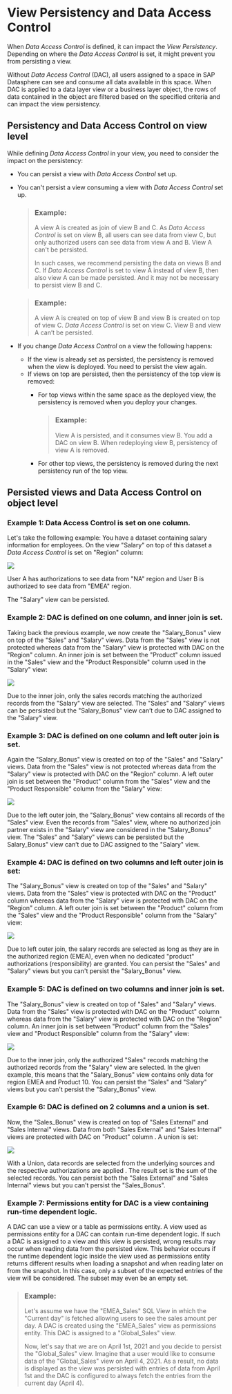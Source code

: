 <!-- loio7a4a983611cc4efb9415e6f3db310eaa -->

# View Persistency and Data Access Control

When *Data Access Control* is defined, it can impact the *View Persistency*. Depending on where the *Data Access Control* is set, it might prevent you from persisting a view.

Without *Data Access Control* \(DAC\), all users assigned to a space in SAP Datasphere can see and consume all data available in this space. When DAC is applied to a data layer view or a business layer object, the rows of data contained in the object are filtered based on the specified criteria and can impact the view persistency.



<a name="loio7a4a983611cc4efb9415e6f3db310eaa__section_ylk_gf5_rnb"/>

## Persistency and Data Access Control on view level

While defining *Data Access Control* in your view, you need to consider the impact on the persistency:

-   You can persist a view with *Data Access Control* set up.
-   You can't persist a view consuming a view with *Data Access Control* set up.

    > ### Example:  
    > A view A is created as join of view B and C. As *Data Access Control* is set on view B, all users can see data from view C, but only authorized users can see data from view A and B. View A can't be persisted.
    > 
    > In such cases, we recommend persisting the data on views B and C. If *Data Access Control* is set to view A instead of view B, then also view A can be made persisted. And it may not be necessary to persist view B and C.

    > ### Example:  
    > A view A is created on top of view B and view B is created on top of view C. *Data Access Control* is set on view C. View B and view A can’t be persisted.

-   If you change *Data Access Control* on a view the following happens:

    -   If the view is already set as persisted, the persistency is removed when the view is deployed. You need to persist the view again.
    -   If views on top are persisted, then the persistency of the top view is removed:
        -   For top views within the same space as the deployed view, the persistency is removed when you deploy your changes.

            > ### Example:  
            > View A is persisted, and it consumes view B. You add a DAC on view B. When redeploying view B, persistency of view A is removed.

        -   For other top views, the persistency is removed during the next persistency run of the top view.





<a name="loio7a4a983611cc4efb9415e6f3db310eaa__section_v2k_xxt_y4b"/>

## Persisted views and Data Access Control on object level



### Example 1: Data Access Control is set on one column.

Let's take the following example: You have a dataset containing salary information for employees. On the view "Salary" on top of this dataset a *Data Access Control* is set on "Region" column:

![](images/DAC_Use_Case_Introduction_d2229da.png)

User A has authorizations to see data from "NA" region and User B is authorized to see data from "EMEA" region.

The "Salary" view can be persisted.



### Example 2: DAC is defined on one column, and inner join is set.

Taking back the previous example, we now create the "Salary\_Bonus" view on top of the "Sales" and "Salary" views. Data from the "Sales" view is not protected whereas data from the "Salary" view is protected with DAC on the "Region" column. An inner join is set between the "Product" column issued in the "Sales" view and the "Product Responsible" column used in the "Salary" view:

![](images/DAC_Inner_Join_One_Column_50169a5.png)

Due to the inner join, only the sales records matching the authorized records from the "Salary" view are selected. The "Sales" and "Salary" views can be persisted but the "Salary\_Bonus" view can’t due to DAC assigned to the "Salary" view.



### Example 3: DAC is defined on one column and left outer join is set.

Again the "Salary\_Bonus" view is created on top of the "Sales" and "Salary" views. Data from the "Sales" view is not protected whereas data from the "Salary" view is protected with DAC on the "Region" column. A left outer join is set between the "Product" column from the "Sales" view and the "Product Responsible" column from the "Salary" view:

![](images/DAC_on_one_column_with_left_outer_join_030ce83.png)

Due to the left outer join, the "Salary\_Bonus" view contains all records of the "Sales" view. Even the records from "Sales" view, where no authorized join partner exists in the "Salary" view are considered in the "Salary\_Bonus" view. The "Sales" and "Salary" views can be persisted but the Salary\_Bonus" view can’t due to DAC assigned to the "Salary" view.



### Example 4: DAC is defined on two columns and left outer join is set:

The "Salary\_Bonus" view is created on top of the "Sales" and "Salary" views. Data from the "Sales" view is protected with DAC on the "Product" column whereas data from the "Salary" view is protected with DAC on the "Region" column. A left outer join is set between the "Product" column from the "Sales" view and the "Product Responsible" column from the "Salary" view:

![](images/DAC_on_2_columns_and_left_outer_join_385a16e.png)

Due to left outer join, the salary records are selected as long as they are in the authorized region \(EMEA\), even when no dedicated "product" authorizations \(responsibility\) are granted. You can persist the "Sales" and "Salary" views but you can't persist the "Salary\_Bonus" view.



### Example 5: DAC is defined on two columns and inner join is set.

The "Salary\_Bonus" view is created on top of "Sales" and "Salary" views. Data from the "Sales" view is protected with DAC on the "Product" column whereas data from the "Salary" view is protected with DAC on the "Region" column. An inner join is set between "Product" column from the "Sales" view and "Product Responsible" column from the "Salary" view:

![](images/DAC_Defined_on_two_columns_with_inner_join_7653278.png)

Due to the inner join, only the authorized "Sales" records matching the authorized records from the "Salary" view are selected. In the given example, this means that the "Salary\_Bonus" view contains only data for region EMEA and Product 10. You can persist the "Sales" and "Salary" views but you can't persist the "Salary\_Bonus" view.



### Example 6: DAC is defined on 2 columns and a union is set.

Now, the "Sales\_Bonus" view is created on top of "Sales External" and "Sales Internal" views. Data from both "Sales External" and "Sales Internal" views are protected with DAC on "Product" column . A union is set:

![](images/Dac_on_2_columns_and_one_union_082e108.png)

With a Union, data records are selected from the underlying sources and the respective authorizations are applied . The result set is the sum of the selected records. You can persist both the "Sales External" and "Sales Internal" views but you can't persist the "Sales\_Bonus".



### Example 7: Permissions entity for DAC is a view containing run-time dependent logic.

A DAC can use a view or a table as permissions entity. A view used as permissions entity for a DAC can contain run-time dependent logic. If such a DAC is assigned to a view and this view is persisted, wrong results may occur when reading data from the persisted view. This behavior occurs if the runtime dependent logic inside the view used as permissions entity returns different results when loading a snapshot and when reading later on from the snapshot. In this case, only a subset of the expected entries of the view will be considered. The subset may even be an empty set.

> ### Example:  
> Let's assume we have the "EMEA\_Sales" SQL View in which the "Current day" is fetched allowing users to see the sales amount per day. A DAC is created using the "EMEA\_Sales" view as permissions entity. This DAC is assigned to a "Global\_Sales" view.
> 
> Now, let's say that we are on April 1st, 2021 and you decide to persist the "Global\_Sales" view. Imagine that a user would like to consume data of the "Global\_Sales" view on April 4, 2021. As a result, no data is displayed as the view was persisted with entries of data from April 1st and the DAC is configured to always fetch the entries from the current day \(April 4\).

